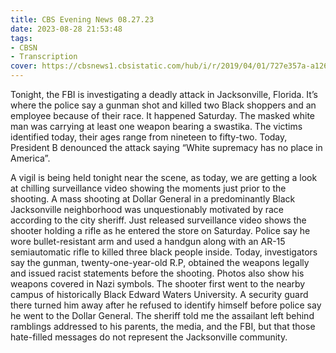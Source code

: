 ```yaml
---
title: CBS Evening News 08.27.23
date: 2023-08-28 21:53:48
tags:
- CBSN
- Transcription
cover: https://cbsnews1.cbsistatic.com/hub/i/r/2019/04/01/727e357a-a126-4138-a2c5-4d3222669d57/thumbnail/640x360/3ff2761028dc5c65cc4f07acd54bcd5c/cbsn2-logo-1920x1080.jpg
---
```

Tonight, the FBI is investigating a deadly attack in Jacksonville, Florida. It’s where the police say a gunman shot and killed two Black shoppers and an employee because of their race. It happened Saturday. The masked white man was carrying at least one weapon bearing a swastika. The victims identified today, their ages range from nineteen to fifty-two. Today, President B denounced the attack saying “White supremacy has no place in America”.

A vigil is being held tonight near the scene, as today, we are getting a look at chilling surveillance video showing the moments just prior to the shooting. A mass shooting at Dollar General in a predominantly Black Jacksonville neighborhood was unquestionably motivated by race according to the city sheriff. Just released surveillance video shows the shooter holding a rifle as he entered the store on Saturday. Police say he wore bullet-resistant arm and used a handgun along with an AR-15 semiautomatic rifle to killed three black people inside. Today, investigators say the gunman, twenty-one-year-old R.P, obtained the weapons legally and issued racist statements before the shooting. Photos also show his weapons covered in Nazi symbols. The shooter first went to the nearby campus of historically Black Edward Waters University. A security guard there turned him away after he refused to identify himself before police say he went to the Dollar General. The sheriff told me the assailant left behind ramblings addressed to his parents, the media, and the FBI, but that those hate-filled messages do not represent the Jacksonville community. 
